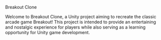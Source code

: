 Breakout Clone


Welcome to Breakout Clone, a Unity project aiming to recreate the classic arcade game Breakout! This project is intended to provide an entertaining and nostalgic experience for players while also serving as a learning opportunity for Unity game development.
